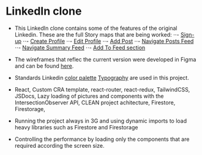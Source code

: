 # LinkedIn clone

- This LinkedIn clone contains some of the features of the original Linkedin. These are the full Story maps that are being worked:
  ⋅⋅- [Sign-up](https://www.figma.com/proto/MF42A0I66iqogQB7eyHW5F/LinkedIn-clone?node-id=2722%3A3621&scaling=min-zoom&page-id=2722%3A3620)
  ⋅⋅- [Create Profile](https://www.figma.com/proto/MF42A0I66iqogQB7eyHW5F/LinkedIn-clone?node-id=2789%3A3738&scaling=min-zoom&page-id=2789%3A3737)
  ⋅⋅- [Edit Profile](https://www.figma.com/proto/MF42A0I66iqogQB7eyHW5F/LinkedIn-clone?node-id=2794%3A3963&scaling=min-zoom&page-id=2794%3A3962)
  ⋅⋅- [Add Post](https://www.figma.com/proto/MF42A0I66iqogQB7eyHW5F/LinkedIn-clone?node-id=2796%3A4366&scaling=min-zoom&page-id=2796%3A4365)
  ⋅⋅- [Navigate Posts Feed](https://www.figma.com/proto/MF42A0I66iqogQB7eyHW5F/LinkedIn-clone?node-id=2800%3A3938&scaling=min-zoom&page-id=2800%3A3937)
  ⋅⋅- [Navigate Summary Feed](https://www.figma.com/proto/MF42A0I66iqogQB7eyHW5F/LinkedIn-clone?node-id=2800%3A4247&scaling=min-zoom&page-id=2800%3A4246)
  ⋅⋅- [Add To Feed section](https://www.figma.com/proto/MF42A0I66iqogQB7eyHW5F/LinkedIn-clone?node-id=2802%3A4856&scaling=min-zoom&page-id=2802%3A4855)
- The wireframes that reflec the current version were developed in Figma and can be found [here](https://www.figma.com/proto/MF42A0I66iqogQB7eyHW5F/LinkedIn-clone?node-id=2689%3A6000&scaling=min-zoom&page-id=2689%3A5984&starting-point-node-id=2689%3A6000).
- Standards Linkedin [color palette](https://brand.linkedin.com/content/brand/global/en_us/index/visual-identity/color-palettes) [Typography](https://brand.linkedin.com/content/brand/global/en_us/index/visual-identity/typography) are used in this project.

- React, Custom CRA template, react-router, react-redux, TailwindCSS, JSDocs, Lazy loading of pictures and components with the IntersectionObserver API, CLEAN project achitecture, Firestore, Firestorage,
- Running the project always in 3G and using dynamic imports to load heavy libraries such as Firestore and Firestorage
- Controlling the performance by loading only the components that are required according the screen size.
